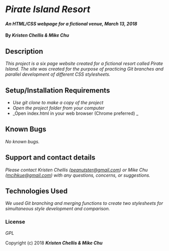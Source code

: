 # _Pirate Island Resort_

#### _An HTML/CSS webpage for a fictional venue, March 13, 2018_

#### By _**Kristen Chellis & Mike Chu**_

## Description

_This project is a six page website created for a fictional resort called Pirate Island. The site was created for the purpose of practicing Git branches and parallel development of different CSS stylesheets._

## Setup/Installation Requirements

* _Use git clone to make a copy of the project_
* _Open the project folder from your computer_
* _Open index.html in your web browser (Chrome preferred) _

## Known Bugs

_No known bugs._

## Support and contact details

_Please contact Kristen Chellis (peanutster@gmail.com) or Mike Chu (mcihkue@gmail.com) with any questions, concerns, or suggestions._

## Technologies Used

_We used Git branching and merging functions to create two stylesheets for simultaneous style development and comparison._

### License

*GPL*

Copyright (c) 2018 **_Kristen Chellis & Mike Chu_**
